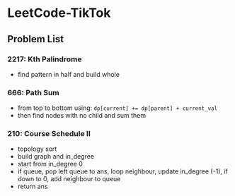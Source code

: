 # LeetCode-TikTok

## Problem List

### 2217: Kth Palindrome
  - find pattern in half and build whole

### 666: Path Sum

  - from top to bottom using: `dp[current] += dp[parent] + current_val`
  - then find nodes with no child and sum them

### 210: Course Schedule II
  - topology sort
  - build graph and in_degree
  - start from in_degree 0
  - if queue, pop left queue to ans, loop neighbour, update in_degree (-1), if down to 0, add neighbour to queue
  - return ans
